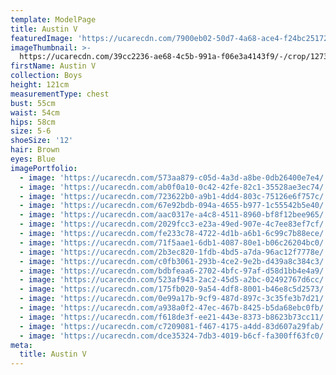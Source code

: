```yaml
---
template: ModelPage
title: Austin V
featuredImage: 'https://ucarecdn.com/7900eb02-50d7-4a68-ace4-f24bc25172f7/'
imageThumbnail: >-
  https://ucarecdn.com/39cc2236-ae68-4c5b-991a-f06e3a4143f9/-/crop/1273x1970/155,0/-/preview/
firstName: Austin V
collection: Boys
height: 121cm
measurementType: chest
bust: 55cm
waist: 54cm
hips: 58cm
size: 5-6
shoeSize: '12'
hair: Brown
eyes: Blue
imagePortfolio:
  - image: 'https://ucarecdn.com/573aa879-c05d-4a3d-a8be-0db26400e7e4/'
  - image: 'https://ucarecdn.com/ab0f0a10-0c42-42fe-82c1-35528ae3ec74/'
  - image: 'https://ucarecdn.com/723622b0-a9b1-4dd4-803c-75126e6f757c/'
  - image: 'https://ucarecdn.com/67e92bdb-094a-4655-b977-1c55542b5e40/'
  - image: 'https://ucarecdn.com/aac0317e-a4c8-4511-8960-bf8f12bee965/'
  - image: 'https://ucarecdn.com/2029fcc3-e23a-49ed-907e-4c7ee83ef7cf/'
  - image: 'https://ucarecdn.com/fe233c78-4722-4d1b-a6b1-6c99c7b88ece/'
  - image: 'https://ucarecdn.com/71f5aae1-6db1-4087-80e1-b06c26204bc0/'
  - image: 'https://ucarecdn.com/2b3ec820-1fdb-4bd5-a7da-96ac12f7778e/'
  - image: 'https://ucarecdn.com/c0fb3061-293b-4ce2-9e2b-d439a8c384c3/'
  - image: 'https://ucarecdn.com/bdbfeaa6-2702-4bfc-97af-d58d1bb4e4a9/'
  - image: 'https://ucarecdn.com/523af943-2ac2-45d5-a2bc-02492767d6cc/'
  - image: 'https://ucarecdn.com/175fb020-9a54-4df8-8001-b46e8c5d2573/'
  - image: 'https://ucarecdn.com/0e99a17b-9cf9-487d-897c-3c35fe3b7d21/'
  - image: 'https://ucarecdn.com/a938a0f2-47ec-467b-8425-b5da68ebc0fb/'
  - image: 'https://ucarecdn.com/f618de3f-ee21-443e-8373-b8623b73cc11/'
  - image: 'https://ucarecdn.com/c7209081-f467-4175-a4dd-83d607a29fab/'
  - image: 'https://ucarecdn.com/dce35324-7db3-4019-b6cf-fa300ff63fc0/'
meta:
  title: Austin V
---
```


